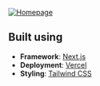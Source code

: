 [![Homepage](https://mankuthimma.com/images/opengraph-image.jpg)](https://mankuthimma.com)

## Built using
* **Framework**: [Next.js](https://nextjs.org/)
* **Deployment**: [Vercel](https://vercel.com)
* **Styling**: [Tailwind CSS](https://tailwindcss.com/)
